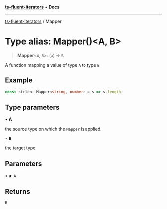[**ts-fluent-iterators**](../README.md) • **Docs**

---

[ts-fluent-iterators](../README.md) / Mapper

# Type alias: Mapper()\<A, B\>

> **Mapper**\<`A`, `B`\>: (`a`) => `B`

A function mapping a value of type `A` to type `B`

## Example

```ts
const strlen: Mapper<string, number> = s => s.length;
```

## Type parameters

• **A**

the source type on which the `Mapper` is applied.

• **B**

the target type

## Parameters

• **a**: `A`

## Returns

`B`
